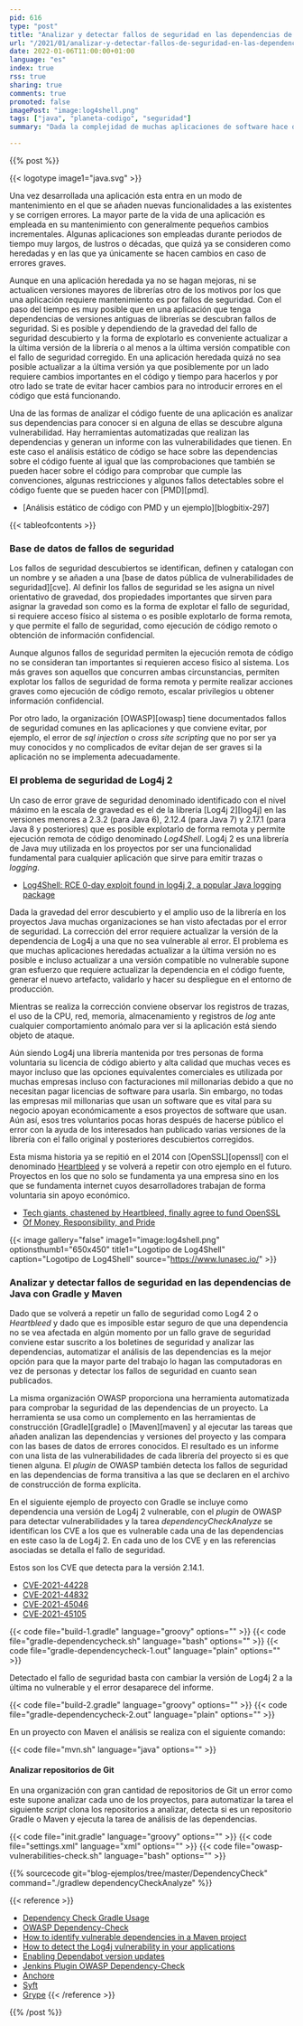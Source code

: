 ```yaml
---
pid: 616
type: "post"
title: "Analizar y detectar fallos de seguridad en las dependencias de Java"
url: "/2021/01/analizar-y-detectar-fallos-de-seguridad-en-las-dependencias-de-java/"
date: 2022-01-06T11:00:00+01:00
language: "es"
index: true
rss: true
sharing: true
comments: true
promoted: false
imagePost: "image:log4shell.png"
tags: ["java", "planeta-codigo", "seguridad"]
summary: "Dada la complejidad de muchas aplicaciones de software hace que estas usen gran cantidad de dependencias, muchas de proyectos de software libre o código abierto. Es muy probable que con el paso del tiempo en alguna de las dependencias de las aplicaciones se descubra un error de seguridad importante y requiera una actualización lo más pronto posible. No es posible estar completamente a salvo de estar afectado por un fallo de seguridad en el software por mucho que se intente, por este motivo la mejor estrategia es detectar proactivamente y temprana los errores de seguridad y actualizar las dependencias a nuevas versiones con el fallo corregido. Varias organizaciones identifican, definen, describen y catalogan los fallos de seguridad de forma pública en una base de datos y hay herramientas automatizadas que con las bases de datos de fallos de seguridad permiten analizar las dependencias de un proyecto. Un ejemplo ha sido el caso de la librería Log4j 2 que por su gravedad y y popularidad muchas organizaciones han estado afectadas."

---
```


{{% post %}}

{{< logotype image1="java.svg" >}}

Una vez desarrollada una aplicación esta entra en un modo de mantenimiento en el que se añaden nuevas funcionalidades a las existentes y se corrigen errores. La mayor parte de la vida de una aplicación es empleada en su mantenimiento con generalmente pequeños cambios incrementales. Algunas aplicaciones son empleadas durante periodos de tiempo muy largos, de lustros o décadas, que quizá ya se consideren como heredadas y en las que ya únicamente se hacen cambios en caso de errores graves.

Aunque en una aplicación heredada ya no se hagan mejoras, ni se actualicen versiones mayores de librerías otro de los motivos por los que una aplicación requiere mantenimiento es por fallos de seguridad. Con el paso del tiempo es muy posible que en una aplicación que tenga dependencias de versiones antiguas de librerías se descubran fallos de seguridad. Si es posible y dependiendo de la gravedad del fallo de seguridad descubierto y la forma de explotarlo es conveniente actualizar a la última versión de la librería o al menos a la última versión compatible con el fallo de seguridad corregido. En una aplicación heredada quizá no sea posible actualizar a la última versión ya que posiblemente por un lado requiere cambios importantes en el código y tiempo para hacerlos y por otro lado se trate de evitar hacer cambios para no introducir errores en el código que está funcionando.

Una de las formas de analizar el código fuente de una aplicación es analizar sus dependencias para conocer si en alguna de ellas se descubre alguna vulnerabilidad. Hay herramientas automatizadas que realizan las dependencias y generan un informe con las vulnerabilidades que tienen. En este caso el análisis estático de código se hace sobre las dependencias sobre el código fuente al igual que las comprobaciones que también se pueden hacer sobre el código para comprobar que cumple las convenciones, algunas restricciones y algunos fallos detectables sobre el código fuente que se pueden hacer con [PMD][pmd].

* [Análisis estático de código con PMD y un ejemplo][blogbitix-297]

{{< tableofcontents >}}

### Base de datos de fallos de seguridad

Los fallos de seguridad descubiertos se identifican, definen y catalogan con un nombre y se añaden a una [base de datos pública de vulnerabilidades de seguridad][cve]. Al definir los fallos de seguridad se les asigna un nivel orientativo de gravedad, dos propiedades importantes que sirven para asignar la gravedad son como es la forma de explotar el fallo de seguridad, si requiere acceso físico al sistema o es posible explotarlo de forma remota, y que permite el fallo de seguridad, como ejecución de código remoto o obtención de información confidencial.

Aunque algunos fallos de seguridad permiten la ejecución remota de código no se consideran tan importantes si requieren acceso físico al sistema. Los más graves son aquellos que concurren ambas circunstancias, permiten explotar los fallos de seguridad de forma remota y permite realizar acciones graves como ejecución de código remoto, escalar privilegios u obtener información confidencial.

Por otro lado, la organización [OWASP][owasp] tiene documentados fallos de seguridad comunes en las aplicaciones y que conviene evitar, por ejemplo, el error de _sql injection_ o _cross site scripting_ que no por ser ya muy conocidos y no complicados de evitar dejan de ser graves si la aplicación no se implementa adecuadamente.

### El problema de seguridad de Log4j 2

Un caso de error grave de seguridad denominado identificado con el nivel máximo en la escala de gravedad es el de la librería [Log4j 2][log4j] en las versiones menores a 2.3.2 (para Java 6), 2.12.4 (para Java 7) y 2.17.1 (para Java 8 y posteriores) que es posible explotarlo de forma remota y permite ejecución remota de código denominado _Log4Shell_. Log4j 2 es una librería de Java muy utilizada en los proyectos por ser una funcionalidad fundamental para cualquier aplicación que sirve para emitir trazas o _logging_.

* [Log4Shell: RCE 0-day exploit found in log4j 2, a popular Java logging package](https://www.lunasec.io/docs/blog/log4j-zero-day/)

Dada la gravedad del error descubierto y el amplio uso de la librería en los proyectos Java muchas organizaciones se han visto afectadas por el error de seguridad. La corrección del error requiere actualizar la versión de la dependencia de Log4j a una que no sea vulnerable al error. El problema es que muchas aplicaciones heredadas actualizar a la última versión no es posible e incluso actualizar a una versión compatible no vulnerable supone gran esfuerzo que requiere actualizar la dependencia en el código fuente, generar el nuevo artefacto, validarlo y hacer su despliegue en el entorno de producción.

Mientras se realiza la corrección conviene observar los registros de trazas, el uso de la CPU, red, memoria, almacenamiento y registros de _log_ ante cualquier comportamiento anómalo para ver si la aplicación está siendo objeto de ataque.

Aún siendo Log4j una librería mantenida por tres personas de forma voluntaria su licencia de código abierto y alta calidad que muchas veces es mayor incluso que las opciones equivalentes comerciales es utilizada por muchas empresas incluso con facturaciones mil millonarias debido a que no necesitan pagar licencias de software para usarla. Sin embargo, no todas las empresas mil millonarias que usan un software que es vital para su negocio apoyan económicamente a esos proyectos de software que usan. Aún así, esos tres voluntarios pocas horas después de hacerse público el error con la ayuda de los interesados han publicado varias versiones de la librería con el fallo original y posteriores descubiertos corregidos.

Esta misma historia ya se repitió en el 2014 con [OpenSSL][openssl] con el denominado [Heartbleed](https://en.wikipedia.org/wiki/Heartbleed) y se volverá a repetir con otro ejemplo en el futuro. Proyectos en los que no solo se fundamenta ya una empresa sino en los que se fundamenta internet cuyos desarrolladores trabajan de forma voluntaria sin apoyo económico.

* [Tech giants, chastened by Heartbleed, finally agree to fund OpenSSL](https://arstechnica.com/information-technology/2014/04/tech-giants-chastened-by-heartbleed-finally-agree-to-fund-openssl/)
* [Of Money, Responsibility, and Pride](https://veridicalsystems.com/blog/of-money-responsibility-and-pride/)

{{< image
    gallery="false"
    image1="image:log4shell.png" optionsthumb1="650x450" title1="Logotipo de Log4Shell"
    caption="Logotipo de Log4Shell" source="https://www.lunasec.io/" >}}

### Analizar y detectar fallos de seguridad en las dependencias de Java con Gradle y Maven

Dado que se volverá a repetir un fallo de seguridad como Log4 2 o _Heartbleed_ y dado que es imposible estar seguro de que una dependencia no se vea afectada en algún momento por un fallo grave de seguridad conviene estar suscrito a los boletines de seguridad y analizar las dependencias, automatizar el análisis de las dependencias es la mejor opción para que la mayor parte del trabajo lo hagan las computadoras en vez de personas y detectar los fallos de seguridad en cuanto sean publicados.

La misma organización OWASP proporciona una herramienta automatizada para comprobar la seguridad de las dependencias de un proyecto. La herramienta se usa como un complemento en las herramientas de construcción [Gradle][gradle] o [Maven][maven] y al ejecutar las tareas que añaden analizan las dependencias y versiones del proyecto y las compara con las bases de datos de errores conocidos. El resultado es un informe con una lista de las vulnerabilidades de cada librería del proyecto si es que tienen alguna. El _plugin_ de OWASP también detecta los fallos de seguridad en las dependencias de forma transitiva a las que se declaren en el archivo de construcción de forma explícita.

En el siguiente ejemplo de proyecto con Gradle se incluye como dependencia una versión de Log4j 2 vulnerable, con el _plugin_ de OWASP para detectar vulnerabilidades y la tarea _dependencyCheckAnalyze_ se identifican los CVE a los que es vulnerable cada una de las dependencias en este caso la de Log4j 2. En cada uno de los CVE y en las referencias asociadas se detalla el fallo de seguridad.

Estos son los CVE que detecta para la versión 2.14.1.

* [CVE-2021-44228](https://www.cve.org/CVERecord?id=CVE-2021-44228)
* [CVE-2021-44832](https://www.cve.org/CVERecord?id=CVE-2021-44832)
* [CVE-2021-45046](https://www.cve.org/CVERecord?id=CVE-2021-45046)
* [CVE-2021-45105](https://www.cve.org/CVERecord?id=CVE-2021-45105)

{{< code file="build-1.gradle" language="groovy" options="" >}}
{{< code file="gradle-dependencycheck.sh" language="bash" options="" >}}
{{< code file="gradle-dependencycheck-1.out" language="plain" options="" >}}

Detectado el fallo de seguridad basta con cambiar la versión de Log4j 2 a la última no vulnerable y el error desaparece del informe.

{{< code file="build-2.gradle" language="groovy" options="" >}}
{{< code file="gradle-dependencycheck-2.out" language="plain" options="" >}}

En un proyecto con Maven el análisis se realiza con el siguiente comando:

{{< code file="mvn.sh" language="java" options="" >}}

#### Analizar repositorios de Git

En una organización con gran cantidad de repositorios de Git un error como este supone analizar cada uno de los proyectos, para automatizar la tarea el siguiente _script_ clona los repositorios a analizar, detecta si es un repositorio Gradle o Maven y ejecuta la tarea de análisis de las dependencias.

{{< code file="init.gradle" language="groovy" options="" >}}
{{< code file="settings.xml" language="xml" options="" >}}
{{< code file="owasp-vulnerabilities-check.sh" language="bash" options="" >}}

{{% sourcecode git="blog-ejemplos/tree/master/DependencyCheck" command="./gradlew dependencyCheckAnalyze" %}}

{{< reference >}}
* [Dependency Check Gradle Usage](https://jeremylong.github.io/DependencyCheck/dependency-check-gradle/index.html)
* [OWASP Dependency-Check](https://owasp.org/www-project-dependency-check/)
* [How to identify vulnerable dependencies in a Maven project](https://nullbeans.com/how-to-identify-vulnerable-dependencies-in-a-maven-project/)
* [How to detect the Log4j vulnerability in your applications](https://www.infoworld.com/article/3644492/how-to-detect-the-log4j-vulnerability-in-your-applications.html)
* [Enabling Dependabot version updates](https://docs.github.com/en/code-security/supply-chain-security/keeping-your-dependencies-updated-automatically/enabling-and-disabling-dependabot-version-updates#enabling-dependabot-version-updates)
* [Jenkins Plugin OWASP Dependency-Check](https://plugins.jenkins.io/dependency-check-jenkins-plugin/)
* [Anchore](https://anchore.com/opensource/)
* [Syft](https://github.com/anchore/syft)
* [Grype](https://github.com/anchore/grype)
{{< /reference >}}

{{% /post %}}
